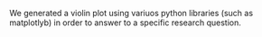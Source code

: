 We generated a violin plot using variuos python libraries (such as matplotlyb) in order to answer to a specific research question.
